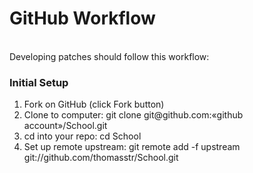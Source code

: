 <h1>GitHub Workflow</h1>
<br>
Developing patches should follow this workflow:

<h3>Initial Setup</h3>

<ol>
	<li>Fork on GitHub (click Fork button)</li>
	<li>Clone to computer: git clone git@github.com:«github account»/School.git</li>
	<li>cd into your repo: cd School</li>
	<li>Set up remote upstream: git remote add -f upstream git://github.com/thomasstr/School.git</li>
</ol>
